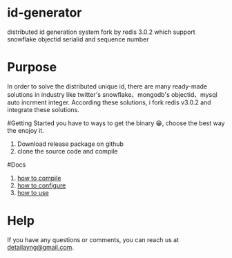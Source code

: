 # id-generator
distributed id generation system fork by redis 3.0.2  which support snowflake objectid serialid and sequence number


# Purpose
In order to solve the distributed unique id, there are many ready-made solutions in industry like twitter's snowflake、mongodb's objectid、mysql auto incrment integer. According these solutions, i fork redis v3.0.2 and integrate these solutions.

#Getting Started
you have to ways to get the binary :grin:, choose the best way the enojoy it.

1. Download release package on github
2. clone the source code and compile

#Docs
1. [how to compile](https://github.com/detailyang/id-generator/blob/master/docs/compile.md)
2. [how to configure](https://github.com/detailyang/id-generator/blob/master/docs/configure.md)
3. [how to use](https://github.com/detailyang/id-generator/blob/master/docs/usage.md)

# Help
If you have any questions or comments, you can reach us at detailayng@gmail.com.
